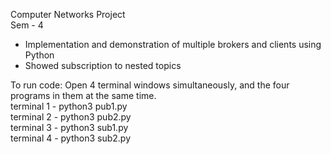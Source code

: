 Computer Networks Project  
Sem - 4
  
- Implementation and demonstration of multiple brokers and clients using Python  
- Showed subscription to nested topics  

To run code:
Open 4 terminal windows simultaneously, and the four programs in them at the same time.  
terminal 1 - python3 pub1.py  
terminal 2 - python3 pub2.py  
terminal 3 - python3 sub1.py  
terminal 4 - python3 sub2.py  

